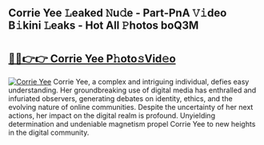 ## Corrie Yee 𝙻eaked 𝙽u𝚍e - Part-PnA 𝚅𝚒deo B𝚒kini 𝙻eaks - Hot All 𝙿hotos boQ3M

# <h2><a href="http://ld12hd.urlbe.top/?page=Corrie+Yee">🔗🔗👉👉 Corrie Yee P𝚑oto𝚜Vid𝚎o</a></h2>

[![Corrie Yee](https://i.imgur.com/eBuTRDB.gif)](http://ld12hd.urlbe.top/?page=Corrie+Yee)
Corrie Yee, a complex and intriguing individual, defies easy understanding. Her groundbreaking use of digital media has enthralled and infuriated observers, generating debates on identity, ethics, and the evolving nature of online communities. Despite the uncertainty of her next actions, her impact on the digital realm is profound. Unyielding determination and undeniable magnetism propel Corrie Yee to new heights in the digital community.
